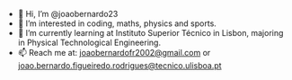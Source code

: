 - 👋 Hi, I’m @joaobernardo23
- 👀 I’m interested in coding, maths, physics and sports. 
- 🌱 I’m currently learning at Instituto Superior Técnico in Lisbon, majoring in Physical Technological Engineering.
- 📫 Reach me at: joaobernardofr2002@gmail.com or joao.bernardo.figueiredo.rodrigues@tecnico.ulisboa.pt

<!---
joaobernardo23/joaobernardo23 is a ✨ special ✨ repository because its `README.md` (this file) appears on your GitHub profile.
You can click the Preview link to take a look at your changes.
--->


